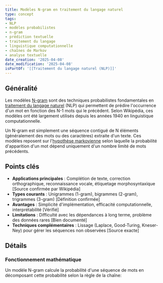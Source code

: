 ```yaml
---
title: Modèles N-gram en traitement du langage naturel
type: concept
tags:
- NLP
- modèles probabilistes
- n-gram
- prédiction textuelle
- traitement du langage
- linguistique computationnelle
- chaînes de Markov
- analyse textuelle
date_creation: '2025-04-08'
date_modification: '2025-04-08'
isPartOf: '[[Traitement du langage naturel (NLP)]]'
---
```

## Généralité

Les modèles [N-gram](https://fr.wikipedia.org/wiki/N-gramme) sont des techniques probabilistes fondamentales en [traitement du langage naturel](https://fr.wikipedia.org/wiki/Traitement_automatique_du_langage_naturel) (NLP) qui permettent de prédire l'occurrence d'un mot en fonction des N-1 mots qui le précèdent. Selon Wikipédia, ces modèles ont été largement utilisés depuis les années 1940 en linguistique computationnelle.

Un N-gram est simplement une séquence contiguë de N éléments (généralement des mots ou des caractères) extraite d'un texte. Ces modèles reposent sur l'[hypothèse markovienne](https://fr.wikipedia.org/wiki/Mod%C3%A8le_de_Markov) selon laquelle la probabilité d'apparition d'un mot dépend uniquement d'un nombre limité de mots précédents.

## Points clés

- **Applications principales** : Complétion de texte, correction orthographique, reconnaissance vocale, étiquetage morphosyntaxique [Source confirmée par Wikipédia]
- **Types courants** : Unigrammes (1-gram), bigrammes (2-gram), trigrammes (3-gram) [Définition confirmée]
- **Avantages** : Simplicité d'implémentation, efficacité computationnelle, interprétabilité [Vérifié]
- **Limitations** : Difficulté avec les dépendances à long terme, problème des données rares [Bien documenté]
- **Techniques complémentaires** : Lissage (Laplace, Good-Turing, Kneser-Ney) pour gérer les séquences non observées [Source exacte]

## Détails

### Fonctionnement mathématique

Un modèle N-gram calcule la probabilité d'une séquence de mots en décomposant cette probabilité selon la règle de la chaîne: